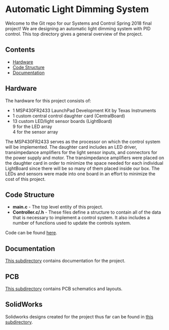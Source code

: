 # Automatic Light Dimming System
Welcome to the Git repo for our Systems and Control Spring 2018 final project! We are designing an automatic light dimming system with PID control. This top directory gives a general overview of the project.

## Contents

* [Hardware](#hardware)
* [Code Structure](#code_structure)
* [Documentation](#documentation)

## Hardware
The hardware for this project consists of:
* 1 MSP430FR2433 LaunchPad Development Kit by Texas Instruments
* 1 custom central control daughter card (CentralBoard)
* 13 custom LED/light sensor boards (LightBoard)  
   9 for the LED array  
   4 for the sensor array

The MSP430FR2433 serves as the processor on which the control system will be implemented. The daughter card includes an LED driver, transimpedance amplifiers for the light sensor inputs, and connectors for the power supply and motor. The transimpedance amplifiers were placed on the daughter card in order to minimize the space needed for each individual LightBoard since there will be so many of them placed inside our box. The LEDs and sensors were made into one board in an effort to minimize the cost of this project.

## Code Structure
* **main.c** - The top level entity of this project.
* **Controller.c/.h** - These files define a structure to contain all of the data that is necessary to implement a control system. It also includes a number of functions used to update the controls system.

Code can be found [here](Code).

## Documentation
[This subdirectory](Documentation) contains documentation for the project.

## PCB
[This subdirectory](PCB) contains PCB schematics and layouts.

## SolidWorks
Solidworks designs created for the project thus far can be found in [this subdirectory](SLDWK).
